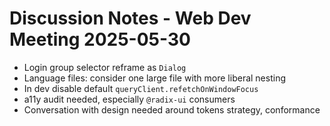 # Discussion Notes - Web Dev Meeting 2025-05-30

- Login group selector reframe as `Dialog`
- Language files: consider one large file with more liberal nesting
- In dev disable default `queryClient.refetchOnWindowFocus`
- a11y audit needed, especially `@radix-ui` consumers
- Conversation with design needed around tokens strategy, conformance
